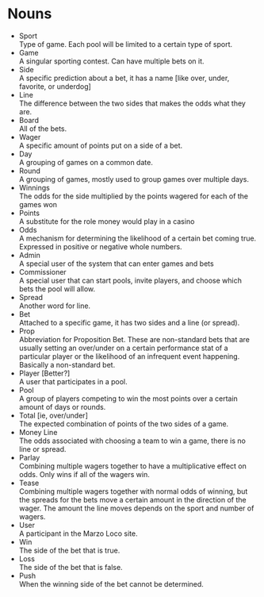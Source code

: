 # Nouns

* Sport  
	Type of game. Each pool will be limited to a certain type of sport.
* Game  
	A singular sporting contest. Can have multiple bets on it.
* Side  
	A specific prediction about a bet, it has a name [like over, under, favorite, or underdog]
* Line  
	The difference between the two sides that makes the odds what they are.
* Board  
	All of the bets.
* Wager  
	A specific amount of points put on a side of a bet.
* Day  
	A grouping of games on a common date.
* Round  
	 A grouping of games, mostly used to group games over multiple days.
* Winnings  
	The odds for the side multiplied by the points wagered for each of the games won
* Points  
	A substitute for the role money would play in a casino
* Odds  
	A mechanism for determining the likelihood of a certain bet coming true. Expressed in positive or negative whole numbers.
* Admin  
	A special user of the system that can enter games and bets
* Commissioner  
	A special user that can start pools, invite players, and choose which bets the pool will allow.
* Spread  
	Another word for line.
* Bet  
	Attached to a specific game, it has two sides and a line (or spread). 
* Prop  
	Abbreviation for Proposition Bet. These are non-standard bets that are usually setting an over/under on a certain performance stat of a particular player or the likelihood of an infrequent event happening. Basically a non-standard bet.
* Player [Better?]  
	A user that participates in a pool.
* Pool  
	A group of players competing to win the most points over a certain amount of days or rounds.
* Total [ie, over/under]  
	The expected combination of points of the two sides of a game.
* Money Line  
	The odds associated with choosing a team to win a game, there is no line or spread.
* Parlay  
	Combining multiple wagers together to have a multiplicative effect on odds. Only wins if all of the wagers win.
* Tease  
	Combining multiple wagers together with normal odds of winning, but the spreads for the bets move a certain amount in the direction of the wager. The amount the line moves depends on the sport and number of wagers.
* User  
	A participant in the Marzo Loco site.
* Win  
	The side of the bet that is true.
* Loss  
	The side of the bet that is false.
* Push  
	When the winning side of the bet cannot be determined.
